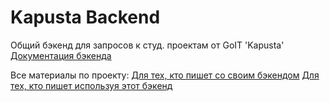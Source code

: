 # Kapusta Backend

Общий бэкенд для запросов к студ. проектам от GoIT 'Kapusta'
[Документация бэкенда](https://kapusta-backend.goit.global/api-docs/)

Все материалы по проекту:
[Для тех, кто пишет со своим бэкендом](https://docs.google.com/spreadsheets/d/1VybP9jgmNKSg0PEmBUgU8qNXRrPddxZTC5vzFFCjvQE/edit?usp=sharing)
[Для тех, кто пишет используя этот бэкенд](https://docs.google.com/spreadsheets/d/1JoLuQOXa-oo0N6nJ5gjgmIdzOF86DPJo01bw1VW4Eaw/edit?usp=sharing)

